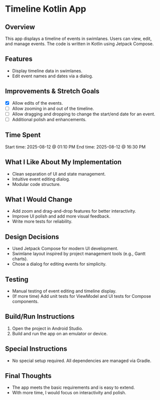 # Timeline Kotlin App

## Overview

This app displays a timeline of events in swimlanes. Users can view, edit, and manage events. The code is written in Kotlin using Jetpack Compose.

## Features

- Display timeline data in swimlanes.
- Edit event names and dates via a dialog.

## Improvements & Stretch Goals

- [x] Allow edits of the events.
- [ ] Allow zooming in and out of the timeline.
- [ ] Allow dragging and dropping to change the start/end date for an event.
- [ ] Additional polish and enhancements.

## Time Spent

Start time: 2025-08-12 @ 01:10 PM
End time: 2025-08-12 @ 16:30 PM

## What I Like About My Implementation

- Clean separation of UI and state management.
- Intuitive event editing dialog.
- Modular code structure.

## What I Would Change

- Add zoom and drag-and-drop features for better interactivity.
- Improve UI polish and add more visual feedback.
- Write more tests for reliability.

## Design Decisions

- Used Jetpack Compose for modern UI development.
- Swimlane layout inspired by project management tools (e.g., Gantt charts).
- Chose a dialog for editing events for simplicity.

## Testing

- Manual testing of event editing and timeline display.
- (If more time) Add unit tests for ViewModel and UI tests for Compose components.

## Build/Run Instructions

1. Open the project in Android Studio.
2. Build and run the app on an emulator or device.

## Special Instructions

- No special setup required. All dependencies are managed via Gradle.

## Final Thoughts

- The app meets the basic requirements and is easy to extend.
- With more time, I would focus on interactivity and polish.